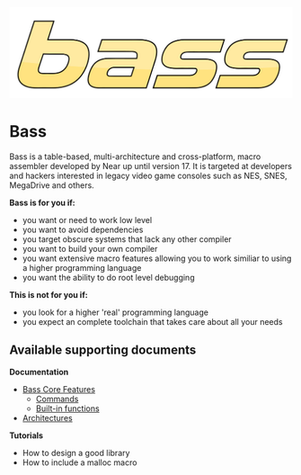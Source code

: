 ![bass](bass.svg)

# Bass

Bass is a table-based, multi-architecture and cross-platform, macro assembler developed by Near up until version 17. It is targeted at developers and hackers interested in legacy video game consoles such as NES, SNES, MegaDrive and others.

**Bass is for you if:**
  * you want or need to work low level 
  * you want to avoid dependencies
  * you target obscure systems that lack any other compiler 
  * you want to build your own compiler
  * you want extensive macro features allowing you to work similiar to using a higher programming language
  * you want the ability to do root level debugging

**This is not for you if:**
  * you look for a higher 'real' programming language
  * you expect an complete toolchain that takes care about all your needs


## Available supporting documents
**Documentation**
  * [Bass Core Features](basics.md)
    * [Commands](./commands.md)
    * [Built-in functions](./buildinfunctions.md)
  * [Architectures](architectures.md)

**Tutorials**
  * How to design a good library
  * How to include a malloc macro